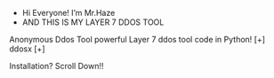 - Hi Everyone! I’m Mr.Haze
- AND THIS IS MY LAYER 7 DDOS TOOL

Anonymous Ddos Tool
powerful Layer 7 ddos tool 
code in Python!
[+] ddosx [+]

Installation? Scroll Down!!


